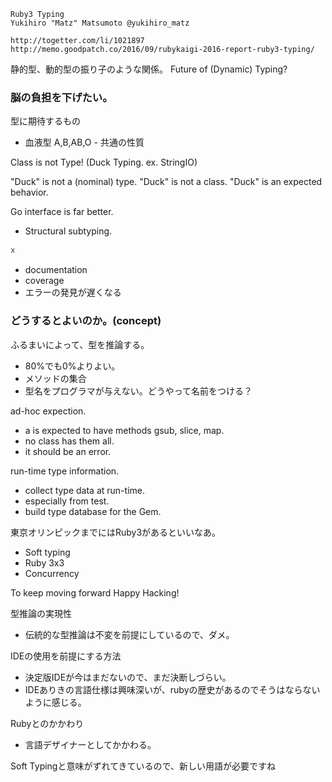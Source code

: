 
```
Ruby3 Typing
Yukihiro "Matz" Matsumoto @yukihiro_matz

http://togetter.com/li/1021897
http://memo.goodpatch.co/2016/09/rubykaigi-2016-report-ruby3-typing/
```

静的型、動的型の振り子のような関係。
Future of (Dynamic) Typing?


### 脳の負担を下げたい。

型に期待するもの
- 血液型 A,B,AB,O - 共通の性質

Class is not Type!
(Duck Typing. ex. StringIO)

"Duck" is not a (nominal) type.
"Duck" is not a class.
"Duck" is an expected behavior.

Go interface is far better.
-  Structural subtyping.

☓
- documentation
- coverage
- エラーの発見が遅くなる


### どうするとよいのか。(concept)

ふるまいによって、型を推論する。
- 80%でも0%よりよい。
- メソッドの集合
- 型名をプログラマが与えない。どうやって名前をつける？

ad-hoc expection.
- a is expected to have methods gsub, slice, map.
- no class has them all.
- it should be an error.

run-time type information.
- collect type data at run-time.
- especially from test.
- build type database for the Gem.


東京オリンピックまでにはRuby3があるといいなあ。
- Soft typing
- Ruby 3x3
- Concurrency


To keep moving forward
Happy Hacking!


型推論の実現性
- 伝統的な型推論は不変を前提にしているので、ダメ。

IDEの使用を前提にする方法
- 決定版IDEが今はまだないので、まだ決断しづらい。
- IDEありきの言語仕様は興味深いが、rubyの歴史があるのでそうはならないように感じる。

Rubyとのかかわり
- 言語デザイナーとしてかかわる。

Soft Typingと意味がずれてきているので、新しい用語が必要ですね



